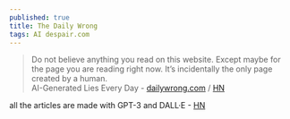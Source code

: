 ```yaml
---
published: true
title: The Daily Wrong
tags: AI despair.com
---
```

> Do not believe anything you read on this website. Except maybe for the page you are reading right now. It’s incidentally the only page created by a human.  
> AI-Generated Lies Every Day - [dailywrong.com](https://dailywrong.com/) / [HN](https://news.ycombinator.com/item?id=32175114)

all the articles are made with GPT-3 and DALL·E - [HN](https://news.ycombinator.com/item?id=32168903)
